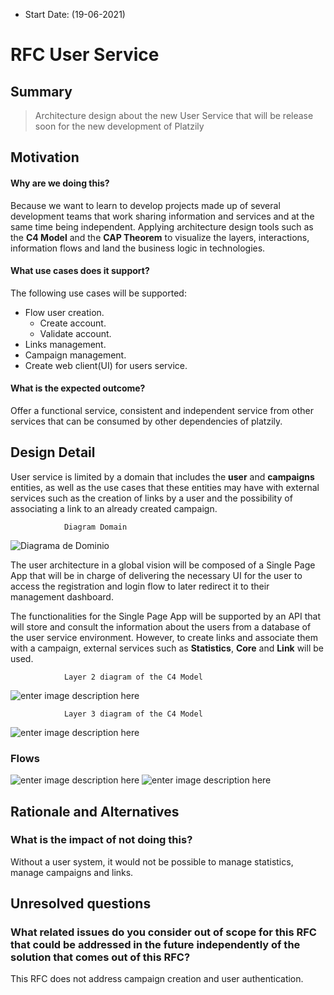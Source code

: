 - Start Date: (19-06-2021)

# RFC User Service

## Summary

>  Architecture design about the new User Service that will be release soon for the new development of Platzily


## Motivation

#### Why are we doing this? 

Because we want to learn to develop projects made up of several development teams that work sharing information and services and at the same time being independent. Applying architecture design tools such as the **C4 Model** and the **CAP Theorem** to visualize the layers, interactions, information flows and land the business logic in technologies.

####  What use cases does it support? 

The following use cases will be supported:
-   Flow user creation.
    -   Create account.
    -   Validate account.
-  Links management.
-  Campaign management.
-  Create web client(UI) for users service.

####  What is the expected outcome? 

Offer a functional service, consistent and independent service from other services that can be consumed by other dependencies of platzily.

## Design Detail

User service is limited by a domain that includes the **user** and **campaigns** entities, as well as the use cases that these entities may have with external services such as the creation of links by a user and the possibility of associating a link to an already created campaign.

				Diagram Domain
![Diagrama de Dominio](https://res.cloudinary.com/dahid6yzj/image/upload/v1623981385/platzily/diagrama1.jpg)

The user architecture in a global vision will be composed of a Single Page App that will be in charge of delivering the necessary UI for the user to access the registration and login flow to later redirect it to their management dashboard.

The functionalities for the Single Page App will be supported by an API that will store and consult the information about the users from a database of the user service environment. However, to create links and associate them with a campaign, external services such as **Statistics**, **Core** and **Link** will be used.

				Layer 2 diagram of the C4 Model
![enter image description here](https://res.cloudinary.com/dahid6yzj/image/upload/v1624064175/platzily/c2.png)								


				Layer 3 diagram of the C4 Model
![enter image description here](https://res.cloudinary.com/dahid6yzj/image/upload/v1624063759/platzily/c3.png)

### Flows
![enter image description here](https://res.cloudinary.com/dahid6yzj/image/upload/c_scale,w_577/v1623987987/platzily/sequence1.png)
![enter image description here](https://res.cloudinary.com/dahid6yzj/image/upload/c_scale,w_577/v1624061530/platzily/secuencia2.png)

## Rationale and Alternatives

### What is the impact of not doing this?

Without a user system, it would not be possible to manage statistics, manage campaigns and links.

## Unresolved questions

###  What related issues do you consider out of scope for this RFC that could be addressed in the future independently of the solution that comes out of this RFC?

This RFC does not address campaign creation and user authentication.
